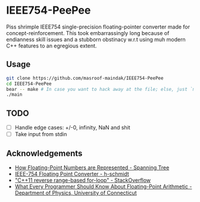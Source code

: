 # IEEE754-PeePee

Piss shrimple IEEE754 single-precision floating-pointer converter made for concept-reinforcement. This took embarrassingly long because of endianness skill issues and a stubborn obstinacy w.r.t using muh modern C++ features to an egregious extent.

## Usage

```bash
git clone https://github.com/masroof-maindak/IEEE754-PeePee
cd IEEE754-PeePee
bear -- make # In case you want to hack away at the file; else, just `make` will suffice
./main
```

## TODO

- [ ] Handle edge cases: +/-0, infinity, NaN and shit
- [ ] Take input from stdin

## Acknowledgements

- [How Floating-Point Numbers are Represented - Spanning Tree](https://youtu.be/bbkcEiUjehk?feature=shared)
- [IEEE-754 Floating Point Converter - h-schmidt](https://www.h-schmidt.net/FloatConverter/IEEE754.html)
- ["C++11 reverse range-based for-loop" - StackOverflow](https://stackoverflow.com/a/66053335)
- [What Every Programmer Should Know About Floating-Point Arithmetic - Department of Physics, University of Connecticut](https://www.phys.uconn.edu/~rozman/Courses/P2200_15F/downloads/floating-point-guide-2015-10-15.pdf)
